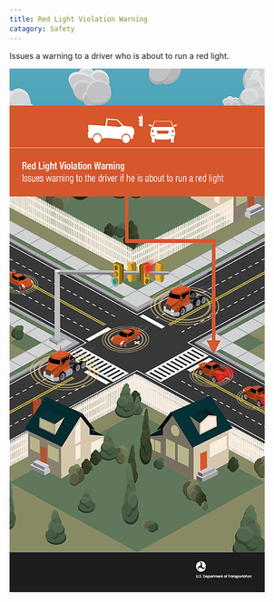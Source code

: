 ```yaml
---
title: Red Light Violation Warning
catagory: Safety
---
```


Issues a warning to a driver who is about to run a red light.

![Red Light Violation Warning](../../assets/images/infographics/V2I_RedLightViolationWarning-01[2].png)